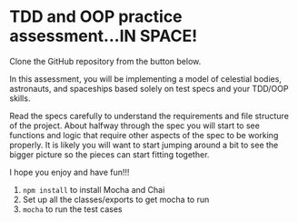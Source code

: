 # TDD and OOP practice assessment...IN SPACE!

Clone the GitHub repository from the button below.

In this assessment, you will be implementing a model of celestial bodies,
astronauts, and spaceships based solely on test specs and your TDD/OOP skills.

Read the specs carefully to understand the requirements and file
structure of the project. About halfway through the spec you will start
to see functions and logic that require other aspects of the spec to be
working properly. It is likely you will want to start jumping around a bit
to see the bigger picture so the pieces can start fitting together.

I hope you enjoy and have fun!!!

1. `npm install` to install Mocha and Chai
2. Set up all the classes/exports to get mocha to run
2. `mocha` to run the test cases
